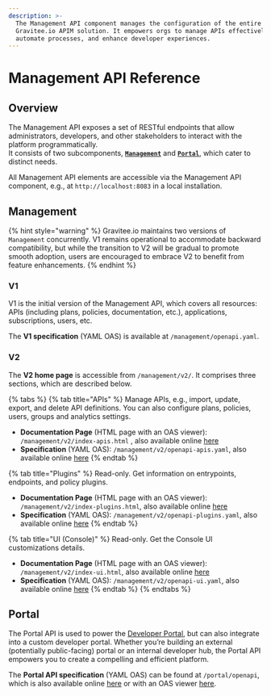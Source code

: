 ```yaml
---
description: >-
  The Management API component manages the configuration of the entire
  Gravitee.io APIM solution. It empowers orgs to manage APIs effectively,
  automate processes, and enhance developer experiences.
---
```


# Management API Reference

## Overview

The Management API exposes a set of RESTful endpoints that allow administrators, developers, and other stakeholders to interact with the platform programmatically.\
It consists of two subcomponents, [**`Management`**](management-api-reference.md#management) and [**`Portal`**](management-api-reference.md#portal), which cater to distinct needs.&#x20;

All Management API elements are accessible via the Management API component, e.g., at `http://localhost:8083` in a local installation.

## Management

{% hint style="warning" %}
Gravitee.io maintains two versions of `Management` concurrently. V1 remains operational to accommodate backward compatibility, but while the transition to V2 will be gradual to promote smooth adoption, users are encouraged to embrace V2 to benefit from feature enhancements.&#x20;
{% endhint %}

### **V1**

V1 is the initial version of the Management API, which covers all resources: APIs (including plans, policies, documentation, etc.), applications, subscriptions, users, etc.&#x20;

The **V1 specification** (YAML OAS) is available at `/management/openapi.yaml`.

### **V2**

The **V2 home page** is accessible from `/management/v2/`. It comprises three sections, which are described below.

{% tabs %}
{% tab title="APIs" %}
Manage APIs, e.g., import, update, export, and delete API definitions. You can also configure plans, policies, users, groups and analytics settings.

* **Documentation Page** (HTML page with an OAS viewer): `/management/v2/index-apis.html` , also available online [here](https://elements-demo.stoplight.io/?spec=https://raw.githubusercontent.com/gravitee-io/gravitee-api-management/4.2.x/gravitee-apim-rest-api/gravitee-apim-rest-api-management-v2/gravitee-apim-rest-api-management-v2-rest/src/main/resources/openapi/openapi-apis.yaml#/)
* **Specification** (YAML OAS): `/management/v2/openapi-apis.yaml`, also available online [here](https://raw.githubusercontent.com/gravitee-io/gravitee-api-management/4.2.x/gravitee-apim-rest-api/gravitee-apim-rest-api-management-v2/gravitee-apim-rest-api-management-v2-rest/src/main/resources/openapi/openapi-apis.yaml)
{% endtab %}

{% tab title="Plugins" %}
Read-only. Get information on entrypoints, endpoints, and policy plugins.

* **Documentation Page** (HTML page with an OAS viewer): `/management/v2/index-plugins.html`, also available online [here](https://elements-demo.stoplight.io/?spec=https://raw.githubusercontent.com/gravitee-io/gravitee-api-management/4.2.x/gravitee-apim-rest-api/gravitee-apim-rest-api-management-v2/gravitee-apim-rest-api-management-v2-rest/src/main/resources/openapi/openapi-plugins.yaml)
* **Specification** (YAML OAS): `/management/v2/openapi-plugins.yaml`, also available online [here](https://raw.githubusercontent.com/gravitee-io/gravitee-api-management/4.2.x/gravitee-apim-rest-api/gravitee-apim-rest-api-management-v2/gravitee-apim-rest-api-management-v2-rest/src/main/resources/openapi/openapi-plugins.yaml)
{% endtab %}

{% tab title="UI (Console)" %}
Read-only. Get the Console UI customizations details.

* **Documentation Page** (HTML page with an OAS viewer): `/management/v2/index-ui.html`, also available online [here](https://elements-demo.stoplight.io/?spec=https://raw.githubusercontent.com/gravitee-io/gravitee-api-management/4.2.x/gravitee-apim-rest-api/gravitee-apim-rest-api-management-v2/gravitee-apim-rest-api-management-v2-rest/src/main/resources/openapi/openapi-ui.yaml)
* **Specification** (YAML OAS): `/management/v2/openapi-ui.yaml`, also available online [here](https://raw.githubusercontent.com/gravitee-io/gravitee-api-management/4.2.x/gravitee-apim-rest-api/gravitee-apim-rest-api-management-v2/gravitee-apim-rest-api-management-v2-rest/src/main/resources/openapi/openapi-ui.yaml)
{% endtab %}
{% endtabs %}

## Portal

The Portal API is used to power the [Developer Portal](../guides/developer-portal/), but can also integrate into a custom developer portal. Whether you’re building an external (potentially public-facing) portal or an internal developer hub, the Portal API empowers you to create a compelling and efficient platform.

The **Portal API specification** (YAML OAS) can be found at `/portal/openapi`, which is also available online [here](https://raw.githubusercontent.com/gravitee-io/gravitee-api-management/4.2.x/gravitee-apim-rest-api/gravitee-apim-rest-api-portal/gravitee-apim-rest-api-portal-rest/src/main/resources/portal-openapi.yaml) or with an OAS viewer [here](https://elements-demo.stoplight.io/?spec=https://raw.githubusercontent.com/gravitee-io/gravitee-api-management/4.2.x/gravitee-apim-rest-api/gravitee-apim-rest-api-portal/gravitee-apim-rest-api-portal-rest/src/main/resources/portal-openapi.yaml).
